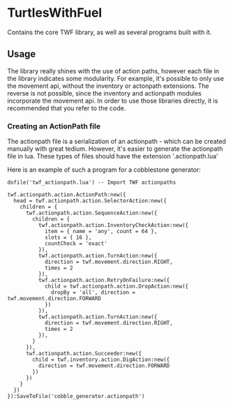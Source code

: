 # TurtlesWithFuel

Contains the core TWF library, as well as several programs built with it.

## Usage

The library really shines with the use of action paths, however each file in the library indicates some modularity. For example, it's possible to only use the movement api, without the inventory or actonpath extensions. The reverse is not possible, since the inventory and actionpath modules incorporate the movement api. In order to use those libraries directly, it is recommended that you refer to the code.

### Creating an ActionPath file

The actionpath file is a serialization of an actionpath - which can be created manually with great tedium. However, it's easier to generate the actionpath file in lua. These types of files should have the extension '.actionpath.lua'

Here is an example of such a program for a cobblestone generator:

    dofile('twf_actionpath.lua') -- Import TWF actionpaths
    
    twf.actionpath.action.ActionPath:new({
      head = twf.actionpath.action.SelectorAction:new({
        children = {
          twf.actionpath.action.SequenceAction:new({
            children = {
              twf.actionpath.action.InventoryCheckAction:new({
                item = { name = 'any', count = 64 },
                slots = { 16 },
                countCheck = 'exact'
              }),
              twf.actionpath.action.TurnAction:new({
                direction = twf.movement.direction.RIGHT,
                times = 2
              }),
              twf.actionpath.action.RetryOnFailure:new({
                child = twf.actionpath.action.DropAction:new({
                  dropBy = 'all', direction = twf.movement.direction.FORWARD
                })
              }),
              twf.actionpath.action.TurnAction:new({
                direction = twf.movement.direction.RIGHT,
                times = 2
              }),
            }
          }),
          twf.actionpath.action.Succeeder:new({
            child = twf.inventory.action.DigAction:new({
              direction = twf.movement.direction.FORWARD
            })
          })
        }
      })
    }):SaveToFile('cobble_generator.actionpath')